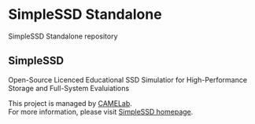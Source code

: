 # SimpleSSD Standalone
SimpleSSD Standalone repository

## SimpleSSD
Open-Source Licenced Educational SSD Simulatior for High-Performance Storage and Full-System Evaluiations

This project is managed by [CAMELab](http://camelab.org).  
For more information, please visit [SimpleSSD homepage](http://simplessd.yonsei.ac.kr).
